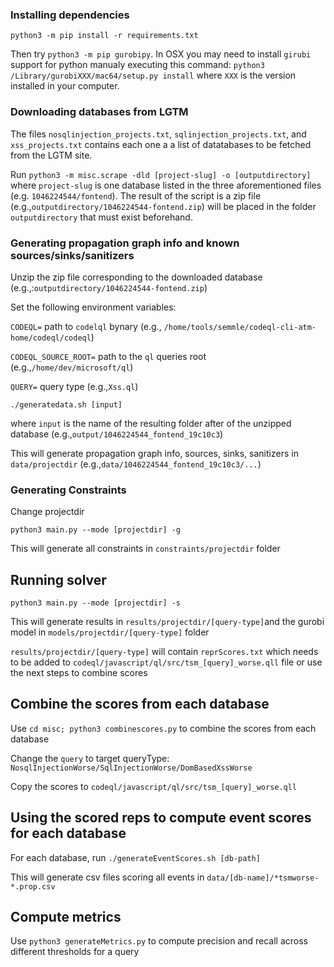 ### Installing dependencies

`python3 -m pip install -r requirements.txt`

Then try `python3 -m pip gurobipy`.  In OSX you may need to install `girubi` support for python manualy  executing this command: 
`python3 /Library/gurobiXXX/mac64/setup.py install` where `XXX` is the version installed in your computer.


### Downloading databases from LGTM

The files `nosqlinjection_projects.txt`, `sqlinjection_projects.txt`, and `xss_projects.txt` contains each one a 
a list of datatabases to be fetched from the LGTM site.  

Run `python3 -m misc.scrape -dld [project-slug] -o [outputdirectory]` where 
`project-slug` is one database listed in the three aforementioned files (e.g. `1046224544/fontend`). The result of the script is a zip file (e.g.,`outputdirectory/1046224544-fontend.zip`) will be placed in the folder `outputdirectory` that must exist beforehand. 


### Generating propagation graph info and known sources/sinks/sanitizers
Unzip the zip file corresponding to the downloaded database (e.g.,:`outputdirectory/1046224544-fontend.zip`)

Set the following environment variables: 

`CODEQL=` path to `codelql` bynary (e.g., `/home/tools/semmle/codeql-cli-atm-home/codeql/codeql`)

`CODEQL_SOURCE_ROOT=`  path to the `ql` queries root (e.g.,`/home/dev/microsoft/ql`)

`QUERY=`  query type (e.g.,`Xss.ql`)


`./generatedata.sh [input]` 

where `input` is the name of the resulting folder after of the unzipped database (e.g.,`output/1046224544_fontend_19c10c3`)

This will generate propagation graph info, sources, sinks, sanitizers in `data/projectdir` (e.g.,`data/1046224544_fontend_19c10c3/...`)

### Generating Constraints

Change projectdir

``python3 main.py --mode [projectdir] -g ``

This will generate all constraints in `constraints/projectdir` folder

## Running solver

``python3 main.py --mode [projectdir] -s``

This will generate results in `results/projectdir/[query-type]`and the gurobi model in `models/projectdir/[query-type]` folder 

`results/projectdir/[query-type]` will contain `reprScores.txt` which needs to be added to `codeql/javascript/ql/src/tsm_[query]_worse.qll` file
or use the next steps to combine scores

## Combine the scores from each database

Use `cd misc; python3 combinescores.py` to combine the scores from each database

Change the `query` to target queryType: `NosqlInjectionWorse/SqlInjectionWorse/DomBasedXssWorse`

Copy the scores to `codeql/javascript/ql/src/tsm_[query]_worse.qll`

## Using the scored reps to compute event scores for each database

For each database, run
`./generateEventScores.sh [db-path]`

This will generate csv files scoring all events in `data/[db-name]/*tsmworse-*.prop.csv`


## Compute metrics 

Use `python3 generateMetrics.py` to compute precision and recall across different thresholds for a query
 
 

